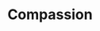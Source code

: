 ---
sw-dress-id: compassion
sw-dress-collection-id: tender-is-the-touch
sw-dress-name: &title Compassion
sw-dress-designer: Mia Chael
sw-dress-producer: Steff Wedding
sw-dress-colors:
  - по желание
sw-dress-sizes: от XS до 5XL
sw-dress-modelSize: M, шампанско
sw-dress-price: 970
sw-dress-description: &desc |-
  Специално създадена за булките, които искат лекота, освободеност и нежност да са основните съпътстващи усещания по време на сватбения й ден. Чувствен дизайн, който гали кожата с меките си материи и свободно падаща кройка. Асиметричната дантела в горната част на роклята привлича погледа и говори за чистата и искрена любов, събрала двамата влюбени.

  Възможни са леки промени по дизайна.
sw-dress-photos:
  - cover
  - back
  - side
  - detail

title: *title
description: *desc
layout: dress
image: /assets/images/dresses/compassion-cover-1280.JPG
permalink: /dresses/compassion
---